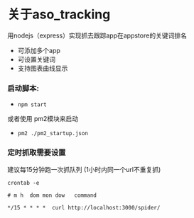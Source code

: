 
# 关于aso_tracking

用nodejs（express）实现抓去跟踪app在appstore的关键词排名

* 可添加多个app
* 可设置关键词
* 支持图表曲线显示


### 启动脚本:

* `npm start`

或者使用 pm2模块来启动

*   `pm2 ./pm2_startup.json`


### 定时抓取需要设置
建议每15分钟跑一次抓队列 (1小时内同一个url不重复抓)

`crontab -e`

    # m h  dom mon dow   command

    */15 * * * *  curl http://localhost:3000/spider/


